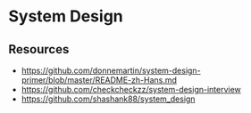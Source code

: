 # System Design

## Resources

- https://github.com/donnemartin/system-design-primer/blob/master/README-zh-Hans.md
- https://github.com/checkcheckzz/system-design-interview
- https://github.com/shashank88/system_design
